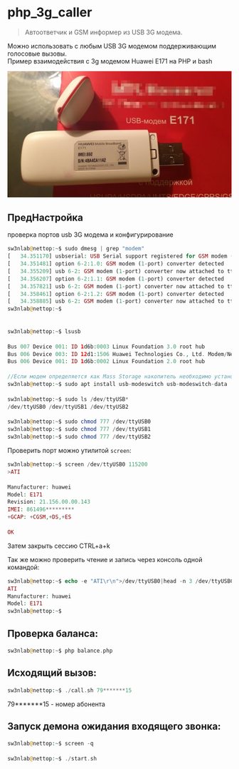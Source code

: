 # php_3g_caller
> Автоответчик и GSM информер из USB 3G модема.

Можно использовать c любым USB 3G модемом поддерживающим голосовые вызовы.
<br/>
Пример взаимодействия с 3g модемом Huawei E171 на PHP и bash

![image](https://github.com/sw3nlab/php_3g_caller/blob/master/unnamed.jpg)

## ПредНастройка 
проверка портов usb 3G модема и конфигурирование
```php
sw3nlab@nettop:~$ sudo dmesg | grep "modem"
[   34.351170] usbserial: USB Serial support registered for GSM modem (1-port)
[   34.351481] option 6-2:1.0: GSM modem (1-port) converter detected
[   34.355209] usb 6-2: GSM modem (1-port) converter now attached to ttyUSB0
[   34.356207] option 6-2:1.1: GSM modem (1-port) converter detected
[   34.357821] usb 6-2: GSM modem (1-port) converter now attached to ttyUSB1
[   34.358461] option 6-2:1.2: GSM modem (1-port) converter detected
[   34.358885] usb 6-2: GSM modem (1-port) converter now attached to ttyUSB2
sw3nlab@nettop:~$


sw3nlab@nettop:~$ lsusb

Bus 007 Device 001: ID 1d6b:0003 Linux Foundation 3.0 root hub
Bus 006 Device 003: ID 12d1:1506 Huawei Technologies Co., Ltd. Modem/Networkcard <== !
Bus 006 Device 001: ID 1d6b:0002 Linux Foundation 2.0 root hub

//Если модем определяется как Mass Storage накопитель необходимо установить пакет usb-modeswitch
sw3nlab@nettop:~$ sudo apt install usb-modeswitch usb-modeswitch-data

sw3nlab@nettop:~$ sudo ls /dev/ttyUSB*
/dev/ttyUSB0 /dev/ttyUSB1 /dev/ttyUSB2

sw3nlab@nettop:~$ sudo chmod 777 /dev/ttyUSB0
sw3nlab@nettop:~$ sudo chmod 777 /dev/ttyUSB1
sw3nlab@nettop:~$ sudo chmod 777 /dev/ttyUSB2
```
Проверить порт можно утилитой `screen`:
```php
sw3nlab@nettop:~$ screen /dev/ttyUSB0 115200
>ATI

Manufacturer: huawei
Model: E171
Revision: 21.156.00.00.143
IMEI: 861496*********
+GCAP: +CGSM,+DS,+ES

OK

```
Затем закрыть сессию CTRL+a+k

Так же можно проверить чтение и запись через консоль одной командой:
```php
sw3nlab@nettop:~$ echo -e "ATI\r\n">/dev/ttyUSB0|head -n 3 /dev/ttyUSB0
ATI
Manufacturer: huawei
Model: E171
sw3nlab@nettop:~$
```


## Проверка баланса:
```php
sw3nlab@nettop:~$ php balance.php
```

## Исходящий вызов: 
```php
sw3nlab@nettop:~$ ./call.sh 79*******15
```
79*******15 - номер абонента


## Запуск демона ожидания входящего звонка:
```php
sw3nlab@nettop:~$ screen -q

sw3nlab@nettop:~$ ./start.sh
```

